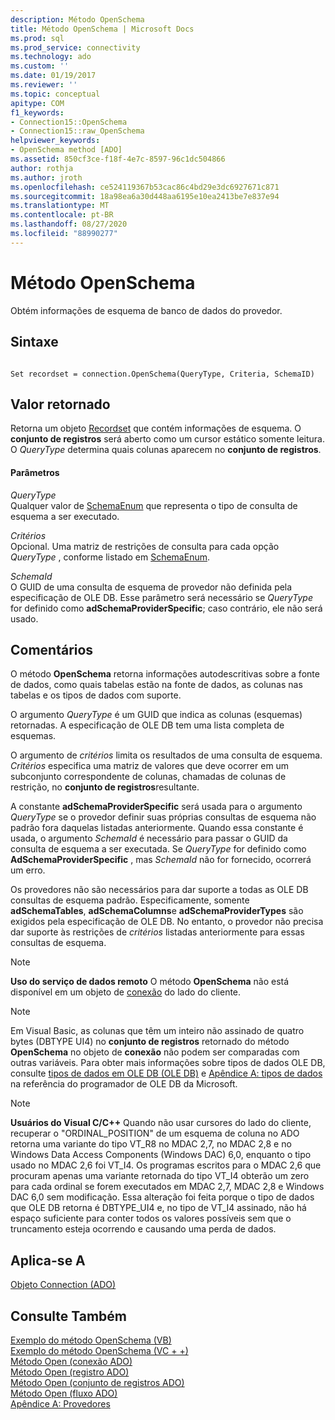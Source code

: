```yaml
---
description: Método OpenSchema
title: Método OpenSchema | Microsoft Docs
ms.prod: sql
ms.prod_service: connectivity
ms.technology: ado
ms.custom: ''
ms.date: 01/19/2017
ms.reviewer: ''
ms.topic: conceptual
apitype: COM
f1_keywords:
- Connection15::OpenSchema
- Connection15::raw_OpenSchema
helpviewer_keywords:
- OpenSchema method [ADO]
ms.assetid: 850cf3ce-f18f-4e7c-8597-96c1dc504866
author: rothja
ms.author: jroth
ms.openlocfilehash: ce524119367b53cac86c4bd29e3dc6927671c871
ms.sourcegitcommit: 18a98ea6a30d448aa6195e10ea2413be7e837e94
ms.translationtype: MT
ms.contentlocale: pt-BR
ms.lasthandoff: 08/27/2020
ms.locfileid: "88990277"
---
```

# <a name="openschema-method"></a>Método OpenSchema
Obtém informações de esquema de banco de dados do provedor.  
  
## <a name="syntax"></a>Sintaxe  
  
```  
  
Set recordset = connection.OpenSchema(QueryType, Criteria, SchemaID)  
```  
  
## <a name="return-value"></a>Valor retornado  
 Retorna um objeto [Recordset](./recordset-object-ado.md) que contém informações de esquema. O **conjunto de registros** será aberto como um cursor estático somente leitura. O *QueryType* determina quais colunas aparecem no **conjunto de registros**.  
  
#### <a name="parameters"></a>Parâmetros  
 *QueryType*  
 Qualquer valor de [SchemaEnum](./schemaenum.md) que representa o tipo de consulta de esquema a ser executado.  
  
 *Critérios*  
 Opcional. Uma matriz de restrições de consulta para cada opção *QueryType* , conforme listado em [SchemaEnum](./schemaenum.md).  
  
 *SchemaId*  
 O GUID de uma consulta de esquema de provedor não definida pela especificação de OLE DB. Esse parâmetro será necessário se *QueryType* for definido como **adSchemaProviderSpecific**; caso contrário, ele não será usado.  
  
## <a name="remarks"></a>Comentários  
 O método **OpenSchema** retorna informações autodescritivas sobre a fonte de dados, como quais tabelas estão na fonte de dados, as colunas nas tabelas e os tipos de dados com suporte.  
  
 O argumento *QueryType* é um GUID que indica as colunas (esquemas) retornadas. A especificação de OLE DB tem uma lista completa de esquemas.  
  
 O argumento de *critérios* limita os resultados de uma consulta de esquema. *Critérios* especifica uma matriz de valores que deve ocorrer em um subconjunto correspondente de colunas, chamadas de colunas de restrição, no **conjunto de registros**resultante.  
  
 A constante **adSchemaProviderSpecific** será usada para o argumento *QueryType* se o provedor definir suas próprias consultas de esquema não padrão fora daquelas listadas anteriormente. Quando essa constante é usada, o argumento *SchemaId* é necessário para passar o GUID da consulta de esquema a ser executada. Se *QueryType* for definido como **AdSchemaProviderSpecific** , mas *SchemaId* não for fornecido, ocorrerá um erro.  
  
 Os provedores não são necessários para dar suporte a todas as OLE DB consultas de esquema padrão. Especificamente, somente **adSchemaTables**, **adSchemaColumns**e **adSchemaProviderTypes** são exigidos pela especificação de OLE DB. No entanto, o provedor não precisa dar suporte às restrições de *critérios* listadas anteriormente para essas consultas de esquema.  
  
> [!NOTE]
>  **Uso do serviço de dados remoto** O método **OpenSchema** não está disponível em um objeto de [conexão](./connection-object-ado.md) do lado do cliente.  
  
> [!NOTE]
>  Em Visual Basic, as colunas que têm um inteiro não assinado de quatro bytes (DBTYPE UI4) no **conjunto de registros** retornado do método **OpenSchema** no objeto de **conexão** não podem ser comparadas com outras variáveis. Para obter mais informações sobre tipos de dados OLE DB, consulte [tipos de dados em OLE DB (OLE DB)](/previous-versions/windows/desktop/ms714931(v=vs.85)) e [Apêndice A: tipos de dados](/previous-versions/windows/desktop/ms723969(v=vs.85)) na referência do programador de OLE DB da Microsoft.  
  
> [!NOTE]
>  **Usuários do Visual C/C++** Quando não usar cursores do lado do cliente, recuperar o "ORDINAL_POSITION" de um esquema de coluna no ADO retorna uma variante do tipo VT_R8 no MDAC 2,7, no MDAC 2,8 e no Windows Data Access Components (Windows DAC) 6,0, enquanto o tipo usado no MDAC 2,6 foi VT_I4. Os programas escritos para o MDAC 2,6 que procuram apenas uma variante retornada do tipo VT_I4 obterão um zero para cada ordinal se forem executados em MDAC 2,7, MDAC 2,8 e Windows DAC 6,0 sem modificação. Essa alteração foi feita porque o tipo de dados que OLE DB retorna é DBTYPE_UI4 e, no tipo de VT_I4 assinado, não há espaço suficiente para conter todos os valores possíveis sem que o truncamento esteja ocorrendo e causando uma perda de dados.  
  
## <a name="applies-to"></a>Aplica-se A  
 [Objeto Connection (ADO)](./connection-object-ado.md)  
  
## <a name="see-also"></a>Consulte Também  
 [Exemplo do método OpenSchema (VB)](./openschema-method-example-vb.md)   
 [Exemplo do método OpenSchema (VC + +)](./openschema-method-example-vc.md)   
 [Método Open (conexão ADO)](./open-method-ado-connection.md)   
 [Método Open (registro ADO)](./open-method-ado-record.md)   
 [Método Open (conjunto de registros ADO)](./open-method-ado-recordset.md)   
 [Método Open (fluxo ADO)](./open-method-ado-stream.md)   
 [Apêndice A: Provedores](../../guide/appendixes/appendix-a-providers.md)